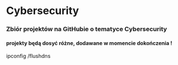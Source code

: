 # Cybersecurity
<h3>Zbiór projektów na GitHubie o tematyce Cybersecurity</h3>
<h4>projekty będą dosyć różne, dodawane w momencie dokończenia !</h4>
<p>ipconfig /flushdns</p>

